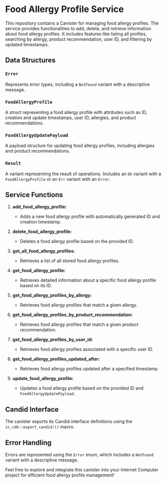 # Food Allergy Profile Service

This repository contains a Canister for managing food allergy profiles. The service provides functionalities to add, delete, and retrieve information about food allergy profiles. It includes features like listing all profiles, searching by allergy, product recommendation, user ID, and filtering by updated timestamps.

## Data Structures

### `Error`
Represents error types, including a `NotFound` variant with a descriptive message.

### `FoodAllergyProfile`
A struct representing a food allergy profile with attributes such as ID, creation and update timestamps, user ID, allergies, and product recommendations.

### `FoodAllergyUpdatePayload`
A payload structure for updating food allergy profiles, including allergies and product recommendations.

### `Result`
A variant representing the result of operations. Includes an `Ok` variant with a `FoodAllergyProfile` or an `Err` variant with an `Error`.

## Service Functions

1. **add_food_allergy_profile:**
   - Adds a new food allergy profile with automatically generated ID and creation timestamp.

2. **delete_food_allergy_profile:**
   - Deletes a food allergy profile based on the provided ID.

3. **get_all_food_allergy_profiles:**
   - Retrieves a list of all stored food allergy profiles.

4. **get_food_allergy_profile:**
   - Retrieves detailed information about a specific food allergy profile based on its ID.

5. **get_food_allergy_profiles_by_allergy:**
   - Retrieves food allergy profiles that match a given allergy.

6. **get_food_allergy_profiles_by_product_recommendation:**
   - Retrieves food allergy profiles that match a given product recommendation.

7. **get_food_allergy_profiles_by_user_id:**
   - Retrieves food allergy profiles associated with a specific user ID.

8. **get_food_allergy_profiles_updated_after:**
   - Retrieves food allergy profiles updated after a specified timestamp.

9. **update_food_allergy_profile:**
   - Updates a food allergy profile based on the provided ID and `FoodAllergyUpdatePayload`.

## Candid Interface

The canister exports its Candid interface definitions using the `ic_cdk::export_candid!()` macro.

## Error Handling

Errors are represented using the `Error` enum, which includes a `NotFound` variant with a descriptive message.

Feel free to explore and integrate this canister into your Internet Computer project for efficient food allergy profile management!